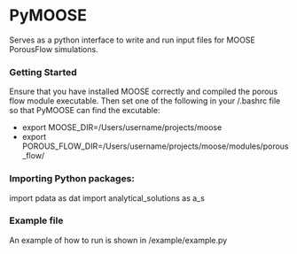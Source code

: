 # PyMOOSE
Serves as a python interface to write and run input files for MOOSE PorousFlow simulations.

### Getting Started
Ensure that you have installed MOOSE correctly and compiled the porous flow module executable.
Then set one of the following in your /.bashrc file so that PyMOOSE can find the excutable:

+ export MOOSE\_DIR=/Users/username/projects/moose
+ export POROUS\_FLOW\_DIR=/Users/username/projects/moose/modules/porous\_flow/

### Importing Python packages:
import pdata as dat
import analytical_solutions as a_s

### Example file
An example of how to run is shown in /example/example.py
